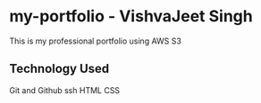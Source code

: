 # my-portfolio - VishvaJeet Singh
This is my professional portfolio using AWS S3 

## Technology Used

Git and Github
ssh 
HTML CSS



